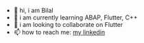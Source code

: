 - 👋 hi, i am Bilal
- 🌱 i am currently learning ABAP, Flutter, C++
- 💞️ i am looking to collaborate on Flutter
- 📫 how to reach me: [my linkedin](https://www.linkedin.com/in/abilalkar/)

<!---
abilalkar/abilalkar is a ✨ special ✨ repository because its `README.md` (this file) appears on your GitHub profile.
You can click the Preview link to take a look at your changes.
--->

